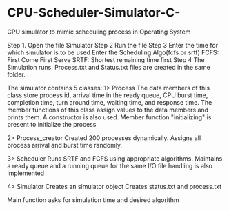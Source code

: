 # CPU-Scheduler-Simulator-C-
CPU simulator to mimic scheduling process in Operating System

Step 1.
Open the file Simulator
Step 2
Run the file
Step 3
Enter the time for which simulator is to be used
Enter the Scheduling Algo(fcfs or srtf)
FCFS: First Come First Serve
SRTF: Shortest remaining time first
Step 4
The Simulation runs.
Process.txt and Status.txt files are created in the same folder.

The simulator contains 5 classes:
1> Process 
	The data members of this class store process id, arrival time in the ready queue,
	CPU burst time, completion time, turn around time, waiting time, and response time. The member
	functions of this class assign values to the data members and prints them. A constructor
	is also used.
	Member function "initializing" is present to initialize the process 

2> Process_creator
	Created 200 processes dynamically.
	Assigns all process arrival and burst time randomly.

3> Scheduler
	Runs SRTF and FCFS using appropriate algorithms.
	Maintains a ready queue and a running queue for the same
	I/O file handling is also implemented
	
4> Simulator
	Creates an simulator object 
	Creates status.txt and process.txt

Main function asks for simulation time and desired algorithm

